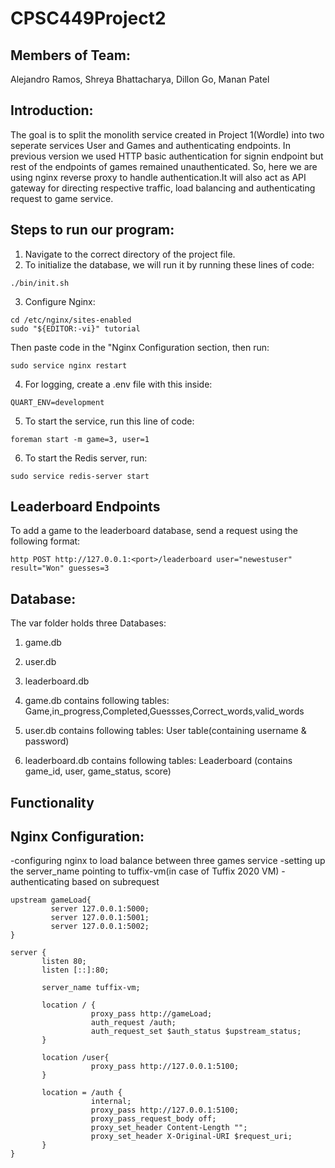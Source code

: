 # CPSC449Project2

## Members of Team: 
Alejandro Ramos, Shreya Bhattacharya, Dillon Go, Manan Patel

## Introduction:
The goal is to split the monolith service created in Project 1(Wordle) into two seperate services User and Games and authenticating endpoints. In previous version we used HTTP basic authentication for signin endpoint but rest of the endpoints of games remained unauthenticated.
So, here we are using nginx reverse proxy to handle authentication.It will also act as API gateway for directing respective traffic, load balancing and authenticating request to game service.

## Steps to run our program:
1. Navigate to the correct directory of the project file. 
2. To initialize the database, we will run it by running these lines of code:
```
./bin/init.sh
```
3. Configure Nginx:
```
cd /etc/nginx/sites-enabled
sudo "${EDITOR:-vi}" tutorial
```
Then paste code in the "Nginx Configuration section, then run:
```
sudo service nginx restart
```
4. For logging, create a .env file with this inside:
```
QUART_ENV=development
```
5. To start the service, run this line of code:
```
foreman start -m game=3, user=1
```
6. To start the Redis server, run:
```
sudo service redis-server start
```

## Leaderboard Endpoints
To add a game to the leaderboard database, send a request using the following format:
```
http POST http://127.0.0.1:<port>/leaderboard user="newestuser" result="Won" guesses=3
 ```

## Database:
 The var folder holds three Databases:
 1. game.db
 2. user.db
 3. leaderboard.db


1. game.db contains following tables:
Game,in_progress,Completed,Guessses,Correct_words,valid_words

2. user.db contains following tables:
 User table(containing username & password)

3. leaderboard.db contains following tables:
Leaderboard (contains game_id, user, game_status, score)
## Functionality

## Nginx Configuration:
-configuring nginx to load balance between three games service
-setting up the server_name pointing to tuffix-vm(in case of Tuffix 2020 VM) 
-authenticating based on subrequest
```
upstream gameLoad{
         server 127.0.0.1:5000;
         server 127.0.0.1:5001;
         server 127.0.0.1:5002;
}

server {
       listen 80;
       listen [::]:80;

       server_name tuffix-vm;
       
       location / {
                  proxy_pass http://gameLoad;
                  auth_request /auth;
                  auth_request_set $auth_status $upstream_status;
       }
       
       location /user{
                  proxy_pass http://127.0.0.1:5100;
       }   

       location = /auth {
                  internal;
                  proxy_pass http://127.0.0.1:5100;
                  proxy_pass_request_body off;
                  proxy_set_header Content-Length "";
                  proxy_set_header X-Original-URI $request_uri;
       }
}
```

